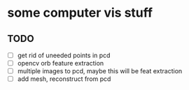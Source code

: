 # some computer vis stuff

## TODO

- [ ] get rid of uneeded points in pcd
- [ ] opencv orb feature extraction
- [ ] multiple images to pcd, maybe this will be feat extraction
- [ ] add mesh, reconstruct from pcd
